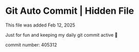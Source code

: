 # Git Auto Commit | Hidden File

This file was added Feb 12, 2025

Just for fun and keeping my daily git commit active 🤪

commit number: 405312
